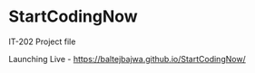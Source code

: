 # StartCodingNow
IT-202 Project file 


Launching Live - https://baltejbajwa.github.io/StartCodingNow/
